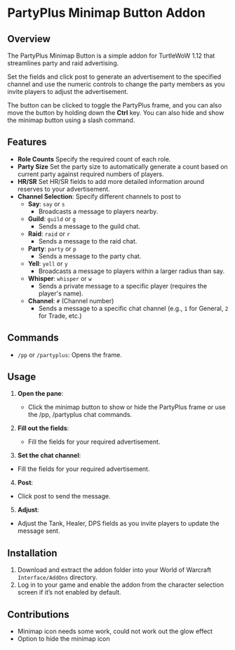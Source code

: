 # PartyPlus Minimap Button Addon

## Overview

The PartyPlus Minimap Button is a simple addon for TurtleWoW 1.12 that streamlines party and raid advertising. 

Set the fields and click post to generate an advertisement to the specified channel and use the numeric controls to change the party members as you invite players to adjust the advertisement.

The button can be clicked to toggle the PartyPlus frame, and you can also move the button by holding down the **Ctrl** key. You can also hide and show the minimap button using a slash command.

## Features

- **Role Counts** Specify the required count of each role.
- **Party Size** Set the party size to automatically generate a count based on current party against required numbers of players.
- **HR/SR** Set HR/SR fields to add more detailed information around reserves to your advertisement.
- **Channel Selection**: Specify different channels to post to 
  - **Say**: `say` or `s`
    - Broadcasts a message to players nearby.
  - **Guild**: `guild` or `g`
    - Sends a message to the guild chat.
  - **Raid**: `raid` or `r`
    - Sends a message to the raid chat.
  - **Party**: `party` or `p`
    - Sends a message to the party chat.
  - **Yell**: `yell` or `y`
    - Broadcasts a message to players within a larger radius than say.
  - **Whisper**: `whisper` or `w`
    - Sends a private message to a specific player (requires the player's name).
  - **Channel**: `#` (Channel number)
    - Sends a message to a specific chat channel (e.g., `1` for General, `2` for Trade, etc.)

## Commands

- `/pp` or `/partyplus`: Opens the frame.

## Usage

1. **Open the pane**:
   - Click the minimap button to show or hide the PartyPlus frame or use the /pp, /partyplus chat commands.
   
2. **Fill out the fields**:
   - Fill the fields for your required advertisement.

3. **Set the chat channel**:
- Fill the fields for your required advertisement.

4.  **Post**:
- Click post to send the message.

5.  **Adjust**:
- Adjust the Tank, Healer, DPS fields as you invite players to update the message sent.

## Installation

1. Download and extract the addon folder into your World of Warcraft `Interface/AddOns` directory.
2. Log in to your game and enable the addon from the character selection screen if it’s not enabled by default.

## Contributions

- Minimap icon needs some work, could not work out the glow effect
- Option to hide the minimap icon


